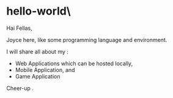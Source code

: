 # hello-world\

Hai Fellas,

Joyce here, like some programming language and environment.

I will share all about my :
- Web Applications which can be hosted locally,
- Mobile Application,  and 
- Game Application

Cheer-up .

